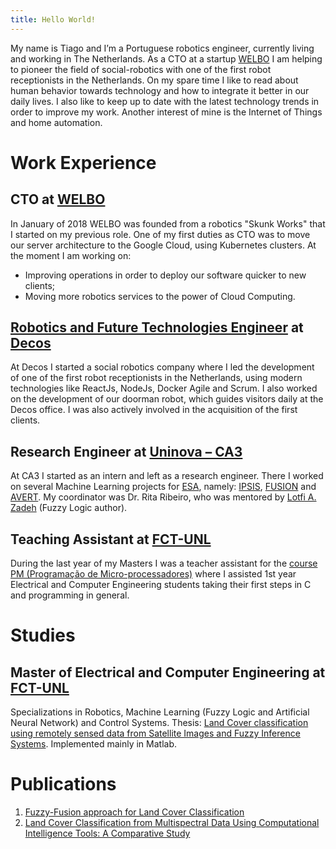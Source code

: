 ```yaml
---
title: Hello World!
---
```

My name is Tiago and I’m a Portuguese robotics engineer, currently living and working in The Netherlands. As a CTO at a startup [WELBO](https://www.welbo.eu) I am helping to pioneer the field of social-robotics with one of the first robot receptionists in the Netherlands. On my spare time I like to read about human behavior towards technology and how to integrate it better in our daily lives. I also like to keep up to date with the latest technology trends in order to improve my work. Another interest of mine is the Internet of Things and home automation.

# Work Experience
## CTO at [WELBO](https://www.welbo.eu)
In January of 2018 WELBO was founded from a robotics "Skunk Works" that I started on my previous role.
One of my first duties as CTO was to move our server architecture to the Google Cloud, using Kubernetes clusters.
At the moment I am working on:
* Improving operations in order to deploy our software quicker to new clients;
* Moving more robotics services to the power of Cloud Computing.

## [Robotics and Future Technologies Engineer](/decos) at [Decos](https://www.decos.com "Decos' Homepage")
At Decos I started a social robotics company where I led the development of one of the first robot receptionists in the Netherlands, using modern technologies like ReactJs, NodeJs, Docker Agile and Scrum.
I also worked on the development of our doorman robot, which guides visitors daily at the Decos office. I was also actively involved in the acquisition of the first clients.

## Research Engineer at [Uninova – CA3](http://ca3-uninova.org "Uninova - CA3's Homepage")
At CA3 I started as an intern and left as a research engineer. There I worked on several Machine Learning projects for [ESA](http://www.esa.int/ESA), namely: [IPSIS](http://ca3-uninova.org/project_ipsis), [FUSION](http://ca3-uninova.org/project_fusion) and [AVERT](http://ca3-uninova.org/project_avert).
My coordinator was Dr. Rita Ribeiro, who was mentored by [Lotfi A. Zadeh](https://en.wikipedia.org/wiki/Lotfi_A._Zadeh "Who is Zadeh?") (Fuzzy Logic author).

## Teaching Assistant at [FCT-UNL](http://www.fct.unl.pt/en "FCT-UNL's Homepage")
During the last year of my Masters I was a teacher assistant for the [course PM (Programação de Micro-processadores)](http://www.unl.pt/guia/2013/fct/UNLGI_getUC?uc=7777) where I assisted 1st year Electrical and Computer Engineering students taking their first steps in C and programming in general.

# Studies
## Master of Electrical and Computer Engineering at [FCT-UNL](http://www.fct.unl.pt/en "FCT-UNL's Homepage")
Specializations in Robotics, Machine Learning (Fuzzy Logic and Artificial Neural Network) and Control Systems. Thesis: [Land Cover classification using remotely sensed data from Satellite Images and Fuzzy Inference Systems](http://ieeexplore.ieee.org/document/7555116/). Implemented mainly in Matlab.

# Publications
1. [Fuzzy-Fusion approach for Land Cover Classification](https://www.researchgate.net/publication/303738109_Fuzzy-Fusion_approach_for_Land_Cover_Classification)
2. [Land Cover Classification from Multispectral Data Using Computational Intelligence Tools: A Comparative Study](https://www.researchgate.net/publication/321091404_Land_Cover_Classification_from_Multispectral_Data_Using_Computational_Intelligence_Tools_A_Comparative_Study)
